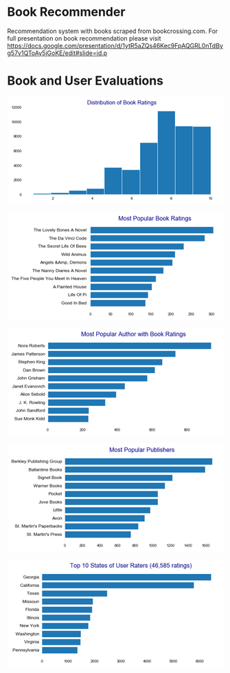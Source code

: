 # Book Recommender 

Recommendation system with books scraped from bookcrossing.com. For full presentation on book recommendation please visit https://docs.google.com/presentation/d/1ytR5aZQs46Kec9FpAQGRL0nTdByg57v1QToAy5jGoKE/edit#slide=id.p

# Book and User Evaluations

![](images/dist_ratings.png)

![](images/mostpopbook.png)

![](images/most_pop_author.png)

![](images/most_pop_publisher.png)

![](images/user_states.png)

